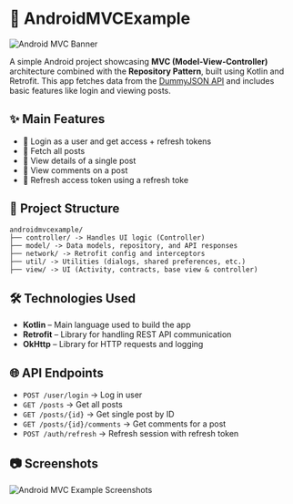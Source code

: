 # 📱 AndroidMVCExample

![Android MVC Banner](https://github.com/user-attachments/assets/e506f08c-352e-491a-a641-f42688919fe8)


A simple Android project showcasing **MVC (Model-View-Controller)** architecture combined with the **Repository Pattern**, built using Kotlin and Retrofit. This app fetches data from the [DummyJSON API](https://dummyjson.com) and includes basic features like login and viewing posts.


## ✨ Main Features
- 🔐 Login as a user and get access + refresh tokens
- 📄 Fetch all posts
- 📝 View details of a single post
- 💬 View comments on a post
- 🔄 Refresh access token using a refresh toke

## 🧱 Project Structure
```
androidmvcexample/
├── controller/ -> Handles UI logic (Controller)
├── model/ -> Data models, repository, and API responses
├── network/ -> Retrofit config and interceptors
├── util/ -> Utilities (dialogs, shared preferences, etc.)
├── view/ -> UI (Activity, contracts, base view & controller)
```

## 🛠️ Technologies Used
- **Kotlin** – Main language used to build the app
- **Retrofit** – Library for handling REST API communication
- **OkHttp** – Library for HTTP requests and logging

## 🌐 API Endpoints
- `POST /user/login` → Log in user
- `GET /posts` → Get all posts
- `GET /posts/{id}` → Get single post by ID
- `GET /posts/{id}/comments` → Get comments for a post
- `POST /auth/refresh` → Refresh session with refresh token

## 📷 Screenshots

![Android MVC Example Screenshots](https://github.com/user-attachments/assets/da61397a-767e-4756-b9f8-be96bcac1400)
